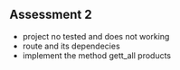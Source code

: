 ## Assessment 2
- project no tested and does not working
- route and its dependecies 
- implement the method gett_all products
